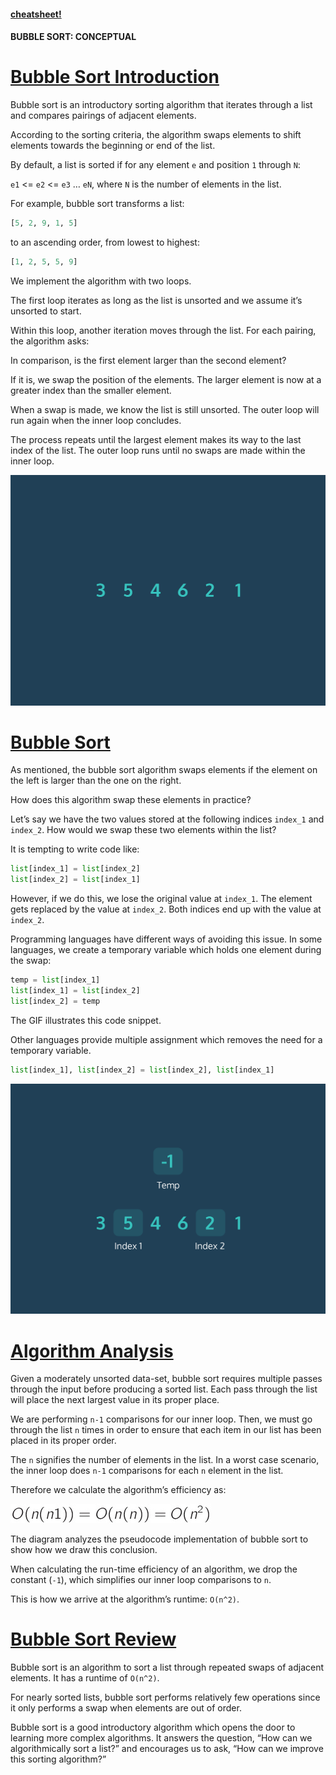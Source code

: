 #### [cheatsheet!](https://www.codecademy.com/learn/sorting-algorithms/modules/cs-bubble-sort/cheatsheet)

#### BUBBLE SORT: CONCEPTUAL

# [Bubble Sort Introduction](https://www.codecademy.com/courses/sorting-algorithms/lessons/bubble-sort-conceptual/exercises/bubble-sort-conceptual-intro)

Bubble sort is an introductory sorting algorithm that iterates through a list and compares pairings of adjacent elements.

According to the sorting criteria, the algorithm swaps elements to shift elements towards the beginning or end of the list.

By default, a list is sorted if for any element `e` and position `1` through `N`:

`e1` <= `e2` <= `e3` … `eN`, where `N` is the number of elements in the list.

For example, bubble sort transforms a list:
```python
[5, 2, 9, 1, 5]
```
to an ascending order, from lowest to highest:
```python
[1, 2, 5, 5, 9]
```
We implement the algorithm with two loops.

The first loop iterates as long as the list is unsorted and we assume it’s unsorted to start.

Within this loop, another iteration moves through the list. For each pairing, the algorithm asks:

In comparison, is the first element larger than the second element?

If it is, we swap the position of the elements. 
The larger element is now at a greater index than the smaller element.

When a swap is made, we know the list is still unsorted. 
The outer loop will run again when the inner loop concludes.

The process repeats until the largest element makes its way to the last index of the list. 
The outer loop runs until no swaps are made within the inner loop.

![boubble short](BubbleSort.webp)

# [Bubble Sort](https://www.codecademy.com/courses/sorting-algorithms/lessons/bubble-sort-conceptual/exercises/bubble-sort-conceptual-swap)

As mentioned, the bubble sort algorithm swaps elements if the element on the left is larger than the one on the right.

How does this algorithm swap these elements in practice?

Let’s say we have the two values stored at the following indices `index_1` and `index_2`. 
How would we swap these two elements within the list?

It is tempting to write code like:
```python
list[index_1] = list[index_2]
list[index_2] = list[index_1]
```
However, if we do this, we lose the original value at `index_1`. 
The element gets replaced by the value at `index_2`. 
Both indices end up with the value at `index_2`.

Programming languages have different ways of avoiding this issue. 
In some languages, we create a temporary variable which holds one element during the swap:
```python
temp = list[index_1]
list[index_1] = list[index_2]
list[index_2] = temp 
```
The GIF illustrates this code snippet.

Other languages provide multiple assignment which removes the need for a temporary variable.
```python
list[index_1], list[index_2] = list[index_2], list[index_1]
```

![swap](swap.webp)

# [Algorithm Analysis](https://www.codecademy.com/courses/sorting-algorithms/lessons/bubble-sort-conceptual/exercises/bubble-sort-conceptual-analysis)

Given a moderately unsorted data-set, bubble sort requires multiple passes through the input before producing a sorted list. 
Each pass through the list will place the next largest value in its proper place.

We are performing `n-1` comparisons for our inner loop. 
Then, we must go through the list `n` times in order to ensure that each item in our list has been placed in its proper order.

The `n` signifies the number of elements in the list. 
In a worst case scenario, the inner loop does `n-1` comparisons for each `n` element in the list.

Therefore we calculate the algorithm’s efficiency as:

![algorithm’s efficiency calculation](efficiency.jpg)

The diagram analyzes the pseudocode implementation of bubble sort to show how we draw this conclusion.

When calculating the run-time efficiency of an algorithm, we drop the constant (`-1`), which simplifies our inner loop comparisons to `n`.

This is how we arrive at the algorithm’s runtime: `O(n^2)`.

# [Bubble Sort Review](https://www.codecademy.com/courses/sorting-algorithms/lessons/bubble-sort-conceptual/exercises/bubble-sort-conceptual-review)

Bubble sort is an algorithm to sort a list through repeated swaps of adjacent elements. 
It has a runtime of `O(n^2)`.

For nearly sorted lists, bubble sort performs relatively few operations since it only performs a swap when elements are out of order.

Bubble sort is a good introductory algorithm which opens the door to learning more complex algorithms. 
It answers the question, “How can we algorithmically sort a list?” and encourages us to ask, “How can we improve this sorting algorithm?”















